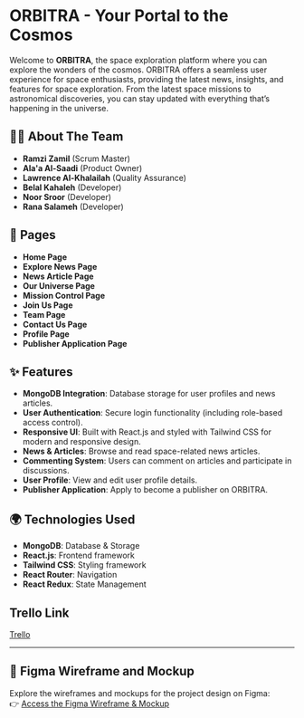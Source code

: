 # ORBITRA - Your Portal to the Cosmos

Welcome to **ORBITRA**, the space exploration platform where you can explore the wonders of the cosmos. ORBITRA offers a seamless user experience for space enthusiasts, providing the latest news, insights, and features for space exploration. From the latest space missions to astronomical discoveries, you can stay updated with everything that’s happening in the universe.

## 👨‍💻 About The Team

- **Ramzi Zamil** (Scrum Master)
- **Ala'a Al-Saadi** (Product Owner)
- **Lawrence Al-Khalailah** (Quality Assurance)
- **Belal Kahaleh** (Developer)
- **Noor Sroor** (Developer)
- **Rana Salameh** (Developer)

## 📄 Pages

- **Home Page**
- **Explore News Page**
- **News Article Page**
- **Our Universe Page**
- **Mission Control Page**
- **Join Us Page**
- **Team Page**
- **Contact Us Page**
- **Profile Page**
- **Publisher Application Page**

## ✨ Features

- **MongoDB Integration**: Database storage for user profiles and news articles.
- **User Authentication**: Secure login functionality (including role-based access control).
- **Responsive UI**: Built with React.js and styled with Tailwind CSS for modern and responsive design.
- **News & Articles**: Browse and read space-related news articles.
- **Commenting System**: Users can comment on articles and participate in discussions.
- **User Profile**: View and edit user profile details.
- **Publisher Application**: Apply to become a publisher on ORBITRA.

## 🌍 Technologies Used

- **MongoDB**: Database & Storage
- **React.js**: Frontend framework
- **Tailwind CSS**: Styling framework
- **React Router**: Navigation
- **React Redux**: State Management

## Trello Link

[Trello](https://trello.com/invite/b/67d151c624259e81f6f3d663/ATTI6d06099e3096f030ede832165a68a99305093EFF/news-project)

---

## 🎨 Figma Wireframe and Mockup

Explore the wireframes and mockups for the project design on Figma:  
👉 [Access the Figma Wireframe & Mockup](https://www.figma.com/design/khm6TwCMf2JRxZkcf3WVmy/Space-News?node-id=0-1&t=ivpd07CoWIwV6cOw-1)
